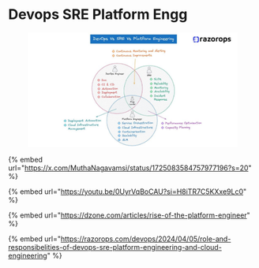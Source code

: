 # Devops SRE Platform Engg

<div data-full-width="true">

<figure><img src="../.gitbook/assets/image (247).png" alt=""><figcaption></figcaption></figure>

</div>

{% embed url="https://x.com/MuthaNagavamsi/status/1725083584757977196?s=20" %}

{% embed url="https://youtu.be/0UyrVqBoCAU?si=H8iTR7C5KXxe9Lc0" %}

{% embed url="https://dzone.com/articles/rise-of-the-platform-engineer" %}

{% embed url="https://razorops.com/devops/2024/04/05/role-and-responsibelities-of-devops-sre-platform-engineering-and-cloud-engineering" %}
